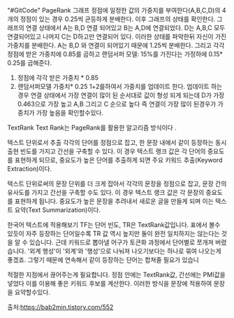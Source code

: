 "#GitCode"
PageRank
그래프 정점에 일정한 값의 가중치를 부여한다(A,B,C,D)의 4개의 정점이 있는 경우 0.25씩 균등하게 분배한다.
이후 그래프의 상태를 확인한다. 그래프의 연결 상태에서  A는 B,D 연결 되어있고 B는 A,D에 연결되었다.
D는 A,B,C 모두 연결되어있고 나머지 C는 D하고만 연결되어 있다. 이러한 상태를 파악한뒤 자신이 가진 가중치를
분배한다. A는 B,D 와 연결이 되어있기 때문에 1.25씩 분배한다. 그리고 각각 정점에 받은 가중치에 0.85를 곱하고 
랜덤서퍼 모델: 15%를 가진다는 가정하에 0.15* 0.25를 곱해준다.

1. 정점에 각각 받은 가중치 * 0.85
2. 랜덤서퍼모델 가중치* 0.25
1+2를하여서 가중치를 업데이트 한다. 업데이트 하는 경우 연결 상태에서 가장 연결이 많이 된 순서대로 
값이 형성 되게 되는데 D가 가장 0.463으로 가장 높고 A,B 그리고 C 순으로 높다 
즉 연결이 가장 많이 된경우가 가중치가 가장 높음을 확인할수있다.

TextRank
Text Rank는 PageRank를 활용한 알고리즘 방식이다 .

텍스트 단위로서 추출
각각의 단어를 정점으로 잡고, 한 문장 내에서 같이 등장하는 동시 출현 빈도를 가지고 간선을 구축할 수 있다. 
이 경우 텍스트 랭크 값은 각 단어의 중요도를 표현하게 되므로, 중요도가 높은 단어를 추출하게 되면 주요 키워드 추출(Keyword Extraction)이다.



텍스트 단위로써의 문장
단위를 더 크게 잡아서 각각의 문장을 정점으로 잡고, 문장 간의 유사도를 가지고 간선을 구축할 수도 있다. 
이 경우 텍스트 랭크 값은 각 문장의 중요도를 표현하게 됩니다. 중요도가 높은 문장을 추려내서 새로운 글을 
만들게 되며 이는 텍스트 요약(Text Summarization)이다.


한국어 텍스트에 적용해보기
TF는 단어 빈도, TR은 TextRank값입니다. 
표에서 볼수 있듯이 자주 등장하는 단어일수록 TR 값 역시 높지만 둘이 완전 일치하지는 않는다는 것을 알 수 있습니다. 
근데 키워드로 뽑아낼 어구가 토큰화 과정에서 단어별로 쪼개져 버렸습니다. 
'외계 행성'이 '외계'와 '행성'으로 나눠져 나오기보다는 하나로 묶여 나오는게 좋겠죠. 
그렇기 때문에 연속해서 같이 등장하는 단어는 합쳐줄 필요가 있습니

적절한 지점에서 끊어주는게 필요합니다. 정점 안에는 TextRank값, 간선에는 PMI값을 넣었다
이를 이용해 좋은 키워드 후보를 계산한다. 이러한 방식을 문장에 적용하여 문장을 요약할수있다.

 

출처:https://bab2min.tistory.com/552

 
